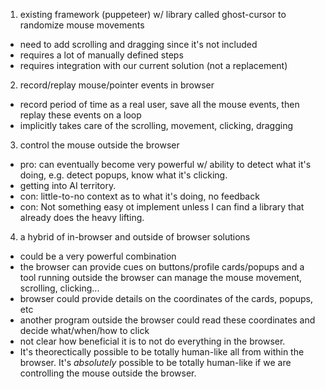 1. existing framework (puppeteer) w/ library called ghost-cursor to randomize mouse movements

- need to add scrolling and dragging since it's not included
- requires a lot of manually defined steps
- requires integration with our current solution (not a replacement)

2. record/replay mouse/pointer events in browser

- record period of time as a real user, save all the mouse events, then replay these events on a loop
- implicitly takes care of the scrolling, movement, clicking, dragging

3. control the mouse outside the browser

- pro: can eventually become very powerful w/ ability to detect what it's doing, e.g. detect popups, know what it's clicking.
- getting into AI territory.
- con: little-to-no context as to what it's doing, no feedback
- con: Not something easy ot implement unless I can find a library that already does the heavy lifting.

4. a hybrid of in-browser and outside of browser solutions

- could be a very powerful combination
- the browser can provide cues on buttons/profile cards/popups and a tool running outside the browser can manage the mouse movement, scrolling, clicking...
- browser could provide details on the coordinates of the cards, popups, etc
- another program outside the browser could read these coordinates and decide what/when/how to click
- not clear how beneficial it is to not do everything in the browser.
- It's theorectically possible to be totally human-like all from within the browser. It's *absolutely* possible to be totally human-like if we are controlling the mouse outside the browser.
